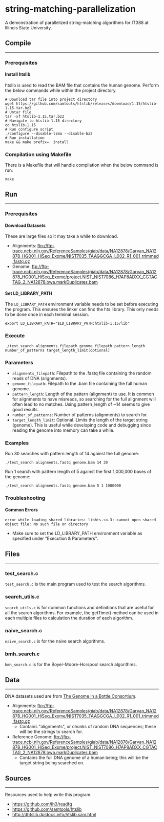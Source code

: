 # string-matching-parallelization
A demonstration of parallelized string-matching algorithms for IT388 at Illinois State University. 

## Compile
___

### Prerequisites

#### Install htslib
htslib is used to read the BAM file that contains the human genome. Perform the below commands while within the project directory. 
```shell
# Download tar file into project directory
wget https://github.com/samtools/htslib/releases/download/1.15/htslib-1.15.tar.bz2
# Untar file
tar -xf htslib-1.15.tar.bz2
# Navigate to htslib-1.15 directory
cd htslib-1.15
# Run configure script
./configure --disable-lzma --disable-bz2
# Run installation
make && make prefix=. install
```

### Compilation using Makefile
There is a Makefile that will handle compilation when the below command is run.

```shell
make
```

## Run
___
### Prerequisites

#### Download Datasets 
These are large files so it may take a while to download.
* Alignments: ftp://ftp-trace.ncbi.nih.gov/ReferenceSamples/giab/data/NA12878/Garvan_NA12878_HG001_HiSeq_Exome/NIST7035_TAAGGCGA_L002_R1_001_trimmed.fastq.gz
* Genome: ftp://ftp-trace.ncbi.nih.gov/ReferenceSamples/giab/data/NA12878/Garvan_NA12878_HG001_HiSeq_Exome/project.NIST_NIST7086_H7AP8ADXX_CGTACTAG_2_NA12878.bwa.markDuplicates.bam

#### Set LD_LIBRARY_PATH
The `LD_LIBRARY_PATH` environment variable needs to be set before executing the program. This ensures the linker can find the hts library. This only needs to be done once in each terminal session. 
```shell
export LD_LIBRARY_PATH="$LD_LIBRARY_PATH:htslib-1.15/lib"
```

### Execute
```shell
./test_search alignments_filepath genome_filepath pattern_length number_of_patterns target_length_limit(optional)
```

### Parameters
* `alignments_filepath`: Filepath to the .fastq file containing the random reads of DNA (alignments).
* `genome_filepath`: Filepath to the .bam file containing the full human genome.
* `pattern_length`: Length of the pattern (alignment) to use. It is common for alignments to have misreads, so searching for the full alignment will often lead to no matches. Using pattern_length of ~14 seems to give good results.
* `number_of_patterns`: Number of patterns (alignments) to search for.
* `target_length_limit`: Optional. Limits the length of the target string (genome). This is useful while developing code and debugging since reading the genome into memory can take a while.

### Examples

Run 30 searches with pattern length of 14 against the full genome:
```shell
./test_search alignments.fastq genome.bam 14 30
```

Run 1 search with pattern length of 5 against the first 1,000,000 bases of the genome:
```shell
./test_search alignments.fastq genome.bam 5 1 1000000
```

### Troubleshooting

#### Common Errors
`error while loading shared libraries: libhts.so.3: cannot open shared object file: No such file or directory`
* Make sure to set the LD_LIBRARY_PATH environment variable as specified under "Execution & Parameters".

## Files
___

### test_search.c 

`test_search.c` is the main program used to test the search algorithms.

### search_utils.c

`search_utils.c` is for common functions and definitions that are useful for all the search algorithms. For example, the getTime() method can be used in each multiple files to calculation the duration of each algorithm.

### naive_search.c

`naive_search.c` is for the naive search algorithms.

### bmh_search.c

`bmh_search.c` is for the Boyer-Moore-Horspool search algorithms.

## Data 
___
DNA datasets used are from [The Genome in a Bottle Consortium](https://jimb.stanford.edu/giab).

* Alignments: ftp://ftp-trace.ncbi.nih.gov/ReferenceSamples/giab/data/NA12878/Garvan_NA12878_HG001_HiSeq_Exome/NIST7035_TAAGGCGA_L002_R1_001_trimmed.fastq.gz
  * Contains "alignments", or chunks of random DNA sequences; these will be the strings to search for. 
* Reference Genome: ftp://ftp-trace.ncbi.nih.gov/ReferenceSamples/giab/data/NA12878/Garvan_NA12878_HG001_HiSeq_Exome/project.NIST_NIST7086_H7AP8ADXX_CGTACTAG_2_NA12878.bwa.markDuplicates.bam
  * Contains the full DNA genome of a human being; this will be the target string being searched on.

## Sources
___
Resources used to help write this program.

* https://github.com/lh3/readfq
* https://github.com/samtools/htslib
* http://dhtslib.dpldocs.info/htslib.sam.html